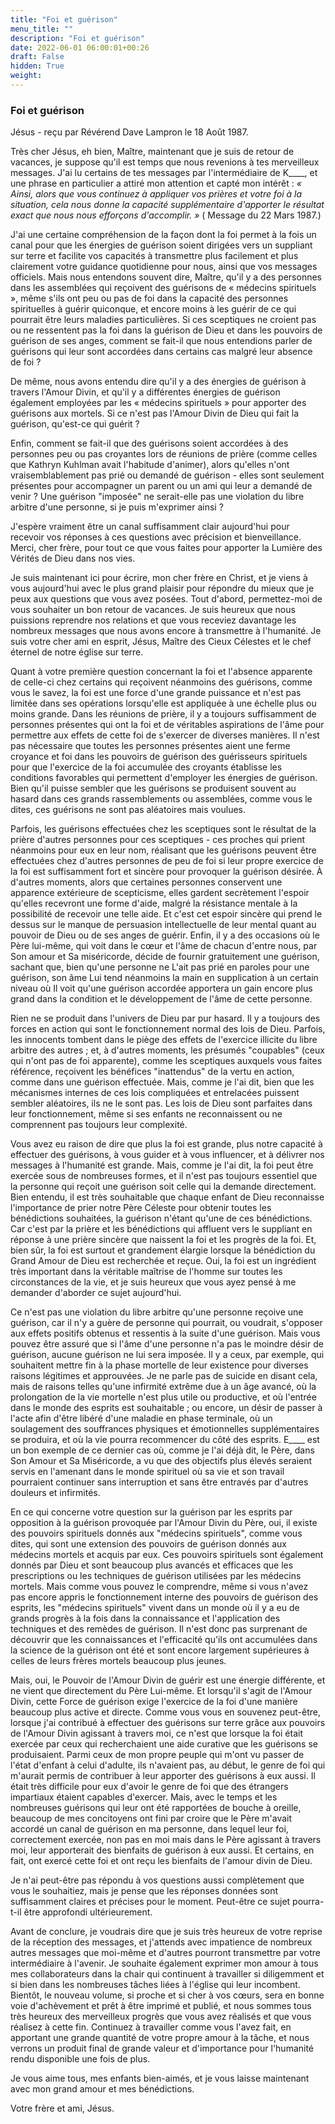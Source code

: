 ```yaml
---
title: "Foi et guérison"
menu_title: ""
description: "Foi et guérison"
date: 2022-06-01 06:00:01+00:26
draft: False
hidden: True
weight:
---
```

### Foi et guérison

Jésus - reçu par Révérend Dave Lampron le 18 Août 1987.

Très cher Jésus, eh bien, Maître, maintenant que je suis de retour de vacances, je suppose qu'il est temps que nous revenions à tes merveilleux messages. J'ai lu certains de tes messages par l'intermédiaire de K____, et une phrase en particulier a attiré mon attention et capté mon intérêt : *« Ainsi, alors que vous continuez à appliquer vos prières et votre foi à la situation, cela nous donne la capacité supplémentaire d'apporter le résultat exact que nous nous efforçons d'accomplir. »* ( Message du 22 Mars 1987.)

J'ai une certaine compréhension de la façon dont la foi permet à la fois un canal pour que les énergies de guérison soient dirigées vers un suppliant sur terre et facilite vos capacités à transmettre plus facilement et plus clairement votre guidance quotidienne pour nous, ainsi que vos messages officiels. Mais nous entendons souvent dire, Maître, qu'il y a des personnes dans les assemblées qui reçoivent des guérisons de « médecins spirituels », même s'ils ont peu ou pas de foi dans la capacité des personnes spirituelles à guérir quiconque, et encore moins à les guérir de ce qui pourrait être leurs maladies particulières.
Si ces sceptiques ne croient pas ou ne ressentent pas la foi dans la guérison de Dieu et dans les pouvoirs de guérison de ses anges, comment se fait-il que nous entendions parler de guérisons qui leur sont accordées dans certains cas malgré leur absence de foi ?

De même, nous avons entendu dire qu'il y a des énergies de guérison à travers l'Amour Divin, et qu'il y a différentes énergies de guérison également employées par les « médecins spirituels » pour apporter des guérisons aux mortels. Si ce n'est pas l'Amour Divin de Dieu qui fait la guérison, qu'est-ce qui guérit ?

Enfin, comment se fait-il que des guérisons soient accordées à des personnes peu ou pas croyantes lors de réunions de prière (comme celles que Kathryn Kuhlman avait l'habitude d'animer), alors qu'elles n'ont vraisemblablement pas prié ou demandé de guérison - elles sont seulement présentes pour accompagner un parent ou un ami qui leur a demandé de venir ? Une guérison "imposée" ne serait-elle pas une violation du libre arbitre d'une personne, si je puis m'exprimer ainsi ?

J'espère vraiment être un canal suffisamment clair aujourd'hui pour recevoir vos réponses à ces questions avec précision et bienveillance. Merci, cher frère, pour tout ce que vous faites pour apporter la Lumière des Vérités de Dieu dans nos vies.

Je suis maintenant ici pour écrire, mon cher frère en Christ, et je viens à vous aujourd'hui avec le plus grand plaisir pour répondre du mieux que je peux aux questions que vous avez posées. Tout d'abord, permettez-moi de vous souhaiter un bon retour de vacances. Je suis heureux que nous puissions reprendre nos relations et que vous receviez davantage les nombreux messages que nous avons encore à transmettre à l'humanité. Je suis votre cher ami en esprit, Jésus, Maître des Cieux Célestes et le chef éternel de notre église sur terre.

Quant à votre première question concernant la foi et l'absence apparente de celle-ci chez certains qui reçoivent néanmoins des guérisons, comme vous le savez, la foi est une force d'une grande puissance et n'est pas limitée dans ses opérations lorsqu'elle est appliquée à une échelle plus ou moins grande. Dans les réunions de prière, il y a toujours suffisamment de personnes présentes qui ont la foi et de véritables aspirations de l'âme pour permettre aux effets de cette foi de s'exercer de diverses manières. Il n'est pas nécessaire que toutes les personnes présentes aient une ferme croyance et foi dans les pouvoirs de guérison des guérisseurs spirituels pour que l'exercice de la foi accumulée des croyants établisse les conditions favorables qui permettent d'employer les énergies de guérison. Bien qu'il puisse sembler que les guérisons se produisent souvent au hasard dans ces grands rassemblements ou assemblées, comme vous le dites, ces guérisons ne sont pas aléatoires mais voulues.

Parfois, les guérisons effectuées chez les sceptiques sont le résultat de la prière d'autres personnes pour ces sceptiques - ces proches qui prient néanmoins pour eux en leur nom, réalisant que les guérisons peuvent être effectuées chez d'autres personnes de peu de foi si leur propre exercice de la foi est suffisamment fort et sincère pour provoquer la guérison désirée. À d'autres moments, alors que certaines personnes conservent une apparence extérieure de scepticisme, elles gardent secrètement l'espoir qu'elles recevront une forme d'aide, malgré la résistance mentale à la possibilité de recevoir une telle aide. Et c'est cet espoir sincère qui prend le dessus sur le manque de persuasion intellectuelle de leur mental quant au pouvoir de Dieu ou de ses anges de guérir. Enfin, il y a des occasions où le Père lui-même, qui voit dans le cœur et l'âme de chacun d'entre nous, par Son amour et Sa miséricorde, décide de fournir gratuitement une guérison, sachant que, bien qu'une personne ne L'ait pas prié en paroles pour une guérison, son âme Lui tend néanmoins la main en supplication à un certain niveau où Il voit qu'une guérison accordée apportera un gain encore plus grand dans la condition et le développement de l'âme de cette personne.

Rien ne se produit dans l'univers de Dieu par pur hasard. Il y a toujours des forces en action qui sont le fonctionnement normal des lois de Dieu. Parfois, les innocents tombent dans le piège des effets de l'exercice illicite du libre arbitre des autres ; et, à d'autres moments, les présumés "coupables" (ceux qui n'ont pas de foi apparente), comme les sceptiques auxquels vous faites référence, reçoivent les bénéfices "inattendus" de la vertu en action, comme dans une guérison effectuée. Mais, comme je l'ai dit, bien que les mécanismes internes de ces lois compliquées et entrelacées puissent sembler aléatoires, ils ne le sont pas. Les lois de Dieu sont parfaites dans leur fonctionnement, même si ses enfants ne reconnaissent ou ne comprennent pas toujours leur complexité.

Vous avez eu raison de dire que plus la foi est grande, plus notre capacité à effectuer des guérisons, à vous guider et à vous influencer, et à délivrer nos messages à l'humanité est grande. Mais, comme je l'ai dit, la foi peut être exercée sous de nombreuses formes, et il n'est pas toujours essentiel que la personne qui reçoit une guérison soit celle qui la demande directement. Bien entendu, il est très souhaitable que chaque enfant de Dieu reconnaisse l'importance de prier notre Père Céleste pour obtenir toutes les bénédictions souhaitées, la guérison n'étant qu'une de ces bénédictions. Car c'est par la prière et les bénédictions qui affluent vers le suppliant en réponse à une prière sincère que naissent la foi et les progrès de la foi. Et, bien sûr, la foi est surtout et grandement élargie lorsque la bénédiction du Grand Amour de Dieu est recherchée et reçue. Oui, la foi est un ingrédient très important dans la véritable maîtrise de l'homme sur toutes les circonstances de la vie, et je suis heureux que vous ayez pensé à me demander d'aborder ce sujet aujourd'hui.

Ce n'est pas une violation du libre arbitre qu'une personne reçoive une guérison, car il n'y a guère de personne qui pourrait, ou voudrait, s'opposer aux effets positifs obtenus et ressentis à la suite d'une guérison. Mais vous pouvez être assuré que si l'âme d'une personne n'a pas le moindre désir de guérison, aucune guérison ne lui sera imposée. Il y a ceux, par exemple, qui souhaitent mettre fin à la phase mortelle de leur existence pour diverses raisons légitimes et approuvées. Je ne parle pas de suicide en disant cela, mais de raisons telles qu'une infirmité extrême due à un âge avancé, où la prolongation de la vie mortelle n'est plus utile ou productive, et où l'entrée dans le monde des esprits est souhaitable ; ou encore, un désir de passer à l'acte afin d'être libéré d'une maladie en phase terminale, où un soulagement des souffrances physiques et émotionnelles supplémentaires se produira, et où la vie pourra recommencer du côté des esprits. E____ est un bon exemple de ce dernier cas où, comme je l'ai déjà dit, le Père, dans Son Amour et Sa Miséricorde, a vu que des objectifs plus élevés seraient servis en l'amenant dans le monde spirituel où sa vie et son travail pourraient continuer sans interruption et sans être entravés par d'autres douleurs et infirmités.

En ce qui concerne votre question sur la guérison par les esprits par opposition à la guérison provoquée par l'Amour Divin du Père, oui, il existe des pouvoirs spirituels donnés aux "médecins spirituels", comme vous dites, qui sont une extension des pouvoirs de guérison donnés aux médecins mortels et acquis par eux. Ces pouvoirs spirituels sont également donnés par Dieu et sont beaucoup plus avancés et efficaces que les prescriptions ou les techniques de guérison utilisées par les médecins mortels. Mais comme vous pouvez le comprendre, même si vous n'avez pas encore appris le fonctionnement interne des pouvoirs de guérison des esprits, les "médecins spirituels" vivent dans un monde où il y a eu de grands progrès à la fois dans la connaissance et l'application des techniques et des remèdes de guérison. Il n'est donc pas surprenant de découvrir que les connaissances et l'efficacité qu'ils ont accumulées dans la science de la guérison ont été et sont encore largement supérieures à celles de leurs frères mortels beaucoup plus jeunes.

Mais, oui, le Pouvoir de l'Amour Divin de guérir est une énergie différente, et ne vient que directement du Père Lui-même. Et lorsqu'il s'agit de l'Amour Divin, cette Force de guérison exige l'exercice de la foi d'une manière beaucoup plus active et directe. Comme vous vous en souvenez peut-être, lorsque j'ai contribué à effectuer des guérisons sur terre grâce aux pouvoirs de l'Amour Divin agissant à travers moi, ce n'est que lorsque la foi était exercée par ceux qui recherchaient une aide curative que les guérisons se produisaient. Parmi ceux de mon propre peuple qui m'ont vu passer de l'état d'enfant à celui d'adulte, ils n'avaient pas, au début, le genre de foi qui m'aurait permis de contribuer à leur apporter des guérisons à eux aussi. Il était très difficile pour eux d'avoir le genre de foi que des étrangers impartiaux étaient capables d'exercer. Mais, avec le temps et les nombreuses guérisons qui leur ont été rapportées de bouche à oreille, beaucoup de mes concitoyens ont fini par croire que le Père m'avait accordé un canal de guérison en ma personne, dans lequel leur foi, correctement exercée, non pas en moi mais dans le Père agissant à travers moi, leur apporterait des bienfaits de guérison à eux aussi. Et certains, en fait, ont exercé cette foi et ont reçu les bienfaits de l'amour divin de Dieu.

Je n'ai peut-être pas répondu à vos questions aussi complètement que vous le souhaitiez, mais je pense que les réponses données sont suffisamment claires et précises pour le moment. Peut-être ce sujet pourra-t-il être approfondi ultérieurement.

Avant de conclure, je voudrais dire que je suis très heureux de votre reprise de la réception des messages, et j'attends avec impatience de nombreux autres messages que moi-même et d'autres pourront transmettre par votre intermédiaire à l'avenir. Je souhaite également exprimer mon amour à tous mes collaborateurs dans la chair qui continuent à travailler si diligemment et si bien dans les nombreuses tâches liées à l'église qui leur incombent. Bientôt, le nouveau volume, si proche et si cher à vos cœurs, sera en bonne voie d'achèvement et prêt à être imprimé et publié, et nous sommes tous très heureux des merveilleux progrès que vous avez réalisés et que vous réalisez à cette fin. Continuez à travailler comme vous l'avez fait, en apportant une grande quantité de votre propre amour à la tâche, et nous verrons un produit final de grande valeur et d'importance pour l'humanité rendu disponible une fois de plus.

Je vous aime tous, mes enfants bien-aimés, et je vous laisse maintenant avec mon grand amour et mes bénédictions.

Votre frère et ami, Jésus.

